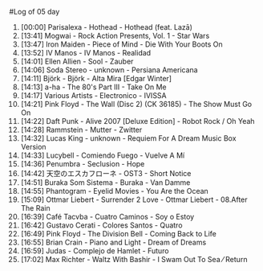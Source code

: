 #Log of 05 day

1. [00:00] Parisalexa - Hothead - Hothead (feat. Lazā)
1. [13:41] Mogwai - Rock Action Presents, Vol. 1 - Star Wars
1. [13:47] Iron Maiden - Piece of Mind - Die With Your Boots On
1. [13:52] IV Manos - IV Manos - Realidad
1. [14:01] Ellen Allien - Sool - Zauber
1. [14:06] Soda Stereo - unknown - Persiana Americana
1. [14:11] Björk - Björk - Alta Mira [Edgar Winter]
1. [14:13] a-ha - The 80's Part III - Take On Me
1. [14:17] Various Artists - Electronico - IVISSA
1. [14:21] Pink Floyd - The Wall (Disc 2) (CK 36185) - The Show Must Go On
1. [14:22] Daft Punk - Alive 2007 [Deluxe Edition] - Robot Rock / Oh Yeah
1. [14:28] Rammstein - Mutter - Zwitter
1. [14:32] Lucas King - unknown - Requiem For A Dream Music Box Version
1. [14:33] Lucybell - Comiendo Fuego - Vuelve A Mí
1. [14:36] Penumbra - Seclusion - Hope
1. [14:42] 天空のエスカフローネ - OST3 - Short Notice
1. [14:51] Buraka Som Sistema - Buraka - Van Damme
1. [14:55] Phantogram - Eyelid Movies - You Are the Ocean
1. [15:09] Ottmar Liebert - Surrender 2 Love - Ottmar Liebert - 08.After The Rain
1. [16:39] Café Tacvba - Cuatro Caminos - Soy o Estoy
1. [16:42] Gustavo Cerati - Colores Santos - Quatro
1. [16:49] Pink Floyd - The Division Bell - Coming Back to Life
1. [16:55] Brian Crain - Piano and Light - Dream of Dreams
1. [16:59] Judas - Complejo de Hamlet - Futuro
1. [17:02] Max Richter - Waltz With Bashir - I Swam Out To Sea ⁄ Return
